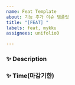```yaml
---
name: Feat Template
about: 기능 추가 이슈 템플릿
title: "[FEAT] "
labels: feat, mykku
assignees: unifolio0

---
```


### ✨ Description

### ✨ Time(마감기한)
